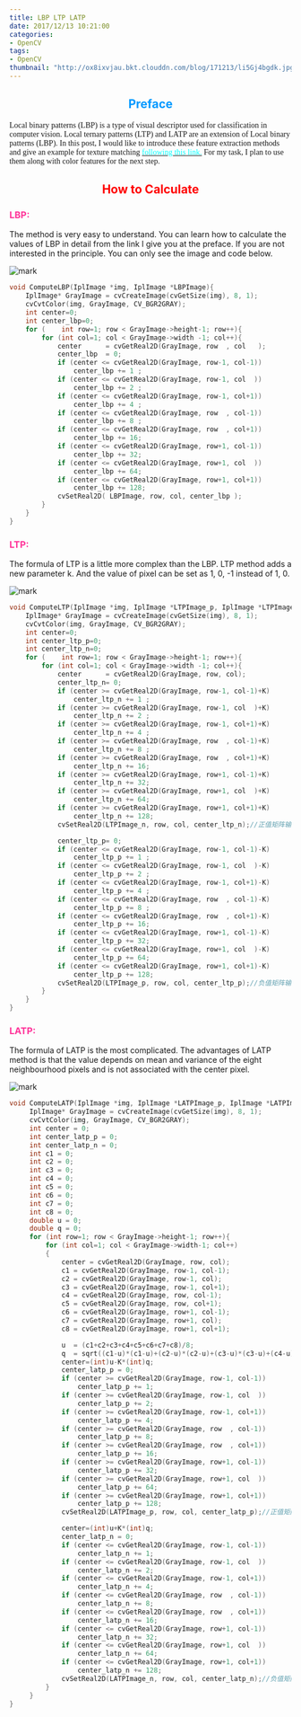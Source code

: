 ```yaml
---
title: LBP LTP LATP
date: 2017/12/13 10:21:00
categories:
- OpenCV
tags:
- OpenCV
thumbnail: "http://ox8ixvjau.bkt.clouddn.com/blog/171213/li5Gj4bgdk.jpg"
---
```


## <font color=#0099ff><center> Preface </center></font> ##

<font face="微软雅黑">

Local binary patterns (LBP) is a type of visual descriptor used for classification in computer vision. Local ternary patterns (LTP) and LATP are an extension of Local binary patterns (LBP). In this post, I would like to introduce these feature extraction methods and give an example for texture matching [<font color=cyan>following this link.</font>](http://hanzratech.in/2015/05/30/local-binary-patterns.html) For my task, I plan to use them along with color features for the next step.

</font>

## <font color=red><center> How to Calculate </center></font> ##


### <font color= #ff3399 >LBP:</font> ###
The method is very easy to understand. You can learn how to calculate the values of LBP in detail from the link I give you at the preface. If you are not interested in the principle. You can only see the image and code below.

![mark](http://ox8ixvjau.bkt.clouddn.com/blog/171212/iBLHIB5hm4.png?imageslim)

```cpp
void ComputeLBP(IplImage *img, IplImage *LBPImage){
	IplImage* GrayImage = cvCreateImage(cvGetSize(img), 8, 1);
	cvCvtColor(img, GrayImage, CV_BGR2GRAY);
	int center=0;
	int center_lbp=0;
	for (	 int row=1; row < GrayImage->height-1; row++){
		for (int col=1; col < GrayImage->width -1; col++){
			center	    = cvGetReal2D(GrayImage, row  , col   );
			center_lbp  = 0;
			if (center <= cvGetReal2D(GrayImage, row-1, col-1))
				center_lbp += 1 ;
			if (center <= cvGetReal2D(GrayImage, row-1, col  ))
				center_lbp += 2 ;
			if (center <= cvGetReal2D(GrayImage, row-1, col+1))
				center_lbp += 4 ;
			if (center <= cvGetReal2D(GrayImage, row  , col-1))
				center_lbp += 8 ;
			if (center <= cvGetReal2D(GrayImage, row  , col+1))
				center_lbp += 16;
			if (center <= cvGetReal2D(GrayImage, row+1, col-1))
				center_lbp += 32;
			if (center <= cvGetReal2D(GrayImage, row+1, col  ))
				center_lbp += 64;
			if (center <= cvGetReal2D(GrayImage, row+1, col+1))
				center_lbp += 128;
			cvSetReal2D( LBPImage, row, col, center_lbp );
		}
	}
}
```

### <font color= #ff3399 >LTP:</font> ###
The formula of LTP is a little more complex than the LBP. LTP method adds a new parameter k. And the value of pixel can be set as 1, 0, -1 instead of 1, 0.

![mark](http://ox8ixvjau.bkt.clouddn.com/blog/171212/54Ied0Fdkb.png?imageslim)

```cpp
void ComputeLTP(IplImage *img, IplImage *LTPImage_p, IplImage *LTPImage_n, int K){
	IplImage* GrayImage = cvCreateImage(cvGetSize(img), 8, 1);
	cvCvtColor(img, GrayImage, CV_BGR2GRAY);
	int center=0;
	int center_ltp_p=0;
	int center_ltp_n=0;
	for (	 int row=1; row < GrayImage->height-1; row++){
		for (int col=1; col < GrayImage->width -1; col++){
			center		= cvGetReal2D(GrayImage, row, col);
			center_ltp_n= 0;
			if (center >= cvGetReal2D(GrayImage, row-1, col-1)+K)
				center_ltp_n += 1 ;
			if (center >= cvGetReal2D(GrayImage, row-1, col  )+K)
				center_ltp_n += 2 ;
			if (center >= cvGetReal2D(GrayImage, row-1, col+1)+K)
				center_ltp_n += 4 ;
			if (center >= cvGetReal2D(GrayImage, row  , col-1)+K)
				center_ltp_n += 8 ;
			if (center >= cvGetReal2D(GrayImage, row  , col+1)+K)
				center_ltp_n += 16;
			if (center >= cvGetReal2D(GrayImage, row+1, col-1)+K)
				center_ltp_n += 32;
			if (center >= cvGetReal2D(GrayImage, row+1, col  )+K)
				center_ltp_n += 64;
			if (center >= cvGetReal2D(GrayImage, row+1, col+1)+K)
				center_ltp_n += 128;
			cvSetReal2D(LTPImage_n, row, col, center_ltp_n);//正值矩阵输入

			center_ltp_p= 0;
			if (center <= cvGetReal2D(GrayImage, row-1, col-1)-K)
				center_ltp_p += 1 ;
			if (center <= cvGetReal2D(GrayImage, row-1, col  )-K)
				center_ltp_p += 2 ;
			if (center <= cvGetReal2D(GrayImage, row-1, col+1)-K)
				center_ltp_p += 4 ;
			if (center <= cvGetReal2D(GrayImage, row  , col-1)-K)
				center_ltp_p += 8 ;
			if (center <= cvGetReal2D(GrayImage, row  , col+1)-K)
				center_ltp_p += 16;
			if (center <= cvGetReal2D(GrayImage, row+1, col-1)-K)
				center_ltp_p += 32;
			if (center <= cvGetReal2D(GrayImage, row+1, col  )-K)
				center_ltp_p += 64;
			if (center <= cvGetReal2D(GrayImage, row+1, col+1)-K)
				center_ltp_p += 128;
			cvSetReal2D(LTPImage_p, row, col, center_ltp_p);//负值矩阵输入
		}
	}
}
```

### <font color= #ff3399 >LATP:</font> ###
The formula of LATP is the most complicated. The advantages of LATP method is that the value depends on mean and variance of the eight neighbourhood pixels and is not associated with the center pixel.

![mark](http://ox8ixvjau.bkt.clouddn.com/blog/171212/DmgdIClH9C.png?imageslim)

```cpp
void ComputeLATP(IplImage *img, IplImage *LATPImage_p, IplImage *LATPImage_n, int K){
	 IplImage* GrayImage = cvCreateImage(cvGetSize(img), 8, 1);
	 cvCvtColor(img, GrayImage, CV_BGR2GRAY);
	 int center = 0;
	 int center_latp_p = 0;
	 int center_latp_n = 0;
	 int c1 = 0;
	 int c2 = 0;
	 int c3 = 0;
	 int c4 = 0;
	 int c5 = 0;
	 int c6 = 0;
	 int c7 = 0;
	 int c8 = 0;
	 double u = 0;
	 double q = 0;
	 for (int row=1; row < GrayImage->height-1; row++){
		 for (int col=1; col < GrayImage->width-1; col++)
		 {
			 center = cvGetReal2D(GrayImage, row, col);
			 c1 = cvGetReal2D(GrayImage, row-1, col-1);
			 c2 = cvGetReal2D(GrayImage, row-1, col);
			 c3 = cvGetReal2D(GrayImage, row-1, col+1);
			 c4 = cvGetReal2D(GrayImage, row, col-1);
			 c5 = cvGetReal2D(GrayImage, row, col+1);
			 c6 = cvGetReal2D(GrayImage, row+1, col-1);
			 c7 = cvGetReal2D(GrayImage, row+1, col);
			 c8 = cvGetReal2D(GrayImage, row+1, col+1);

			 u  = (c1+c2+c3+c4+c5+c6+c7+c8)/8;
			 q  = sqrt((c1-u)*(c1-u)+(c2-u)*(c2-u)+(c3-u)*(c3-u)+(c4-u)*(c4-u)+(c5-u)*(c5-u)+(c6-u)*(c6-u)+(c7-u)*(c7-u)+(c8-u)*(c8-u));
			 center=(int)u-K*(int)q;
			 center_latp_p = 0;
			 if (center >= cvGetReal2D(GrayImage, row-1, col-1))
				 center_latp_p += 1;
			 if (center >= cvGetReal2D(GrayImage, row-1, col  ))
				 center_latp_p += 2;
			 if (center >= cvGetReal2D(GrayImage, row-1, col+1))
				 center_latp_p += 4;
			 if (center >= cvGetReal2D(GrayImage, row  , col-1))
				 center_latp_p += 8;
			 if (center >= cvGetReal2D(GrayImage, row  , col+1))
				 center_latp_p += 16;
			 if (center >= cvGetReal2D(GrayImage, row+1, col-1))
				 center_latp_p += 32;
			 if (center >= cvGetReal2D(GrayImage, row+1, col  ))
				 center_latp_p += 64;
			 if (center >= cvGetReal2D(GrayImage, row+1, col+1))
				 center_latp_p += 128;
			 cvSetReal2D(LATPImage_p, row, col, center_latp_p);//正值矩阵输入

			 center=(int)u+K*(int)q;
			 center_latp_n = 0;
			 if (center <= cvGetReal2D(GrayImage, row-1, col-1))
				 center_latp_n += 1;
			 if (center <= cvGetReal2D(GrayImage, row-1, col  ))
				 center_latp_n += 2;
			 if (center <= cvGetReal2D(GrayImage, row-1, col+1))
				 center_latp_n += 4;
			 if (center <= cvGetReal2D(GrayImage, row  , col-1))
				 center_latp_n += 8;
			 if (center <= cvGetReal2D(GrayImage, row  , col+1))
				 center_latp_n += 16;
			 if (center <= cvGetReal2D(GrayImage, row+1, col-1))
				 center_latp_n += 32;
			 if (center <= cvGetReal2D(GrayImage, row+1, col  ))
				 center_latp_n += 64;
			 if (center <= cvGetReal2D(GrayImage, row+1, col+1))
				 center_latp_n += 128;
			 cvSetReal2D(LATPImage_n, row, col, center_latp_n);//负值矩阵输入
		 }
	 }
}
```
